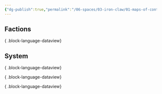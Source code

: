 ```yaml
---
{"dg-publish":true,"permalink":"/06-spaces/03-iron-claw/01-maps-of-content/06-faction/","title":"Faction"}
---
```



## Factions


{ .block-language-dataview}

## System


{ .block-language-dataview}


{ .block-language-dataview}


{ .block-language-dataview}
